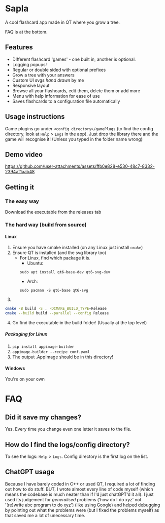 # Sapla
A cool flashcard app made in QT where you grow a tree.

FAQ is at the bottom.

## Features
- Different flashcard 'games' - one built in, another is optional.
- Logging popups!
- Regular or double sided with optional prefixes
- Grow a tree with your answers
- Custom UI svgs *hand drawn* by me
- Responsive layout
- Browse all your flashcards, edit them, delete them or add more
- Menu with help information for ease of use
- Saves flashcards to a configuration file automatically

## Usage instructions
Game plugins go under `<config directory>/gamePlugs` (to find the config directory, look at `Help` > `Logs` in the app). Just drop the library there and the game will recognise it! (Unless you typed in the folder name wrong)

## Demo video
https://github.com/user-attachments/assets/ffb0e828-e530-48c7-8332-2394af1aab48

## Getting it
### The easy way
Download the executable from the releases tab
### The hard way (build from source)
#### Linux
1. Ensure you have cmake installed (on any Linux just install `cmake`)
2. Ensure QT is installed (and the svg library too)
    - For Linux, find which package it is.
        - Ubuntu:
        ```
        sudo apt install qt6-base-dev qt6-svg-dev
        ```
        - Arch:
        ```
        sudo pacman -S qt6-base qt6-svg
        ```
3. 
```bash
cmake -B build -S . -DCMAKE_BUILD_TYPE=Release
cmake --build build --parallel --config Release
```
4. Go find the executable in the build folder! (Usually at the top level)
##### Packaging for Linux
1. `pip install appimage-builder`
2. `appimage-builder --recipe conf.yaml`
3. The output .AppImage should be in this directory!
#### Windows
You're on your own
# FAQ
## Did it save my changes?
Yes. Every time you change even one letter it saves to the file.

## How do I find the logs/config directory?
To see the logs: `Help` > `Logs`. Config directory is the first log on the list.

## ChatGPT usage
Because I have barely coded in C++ or used QT, I required a lot of finding out how to do stuff. BUT, I wrote almost every line of code myself (which means the codebase is much neater than if I'd just chatGPT'd it all). I just used its judgement for *generalised* problems ('how do I do xyz' not '(re)write abc program to do xyz') (like using Google) and helped debugging by pointing out what the problems were (but I fixed the problems myself) as that saved me a lot of unecessary time.

